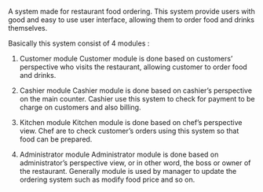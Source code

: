 A system made for restaurant food ordering. This system provide users with good and easy to use user interface, allowing them to order food and drinks themselves.

Basically this system consist of 4 modules :

1. Customer module
Customer module is done based on customers’ perspective who visits the restaurant, allowing customer to order food and drinks.

2. Cashier module
Cashier module is done based on cashier’s perspective on the main counter. Cashier use this system to check for payment to be charge on customers and also billing.

3. Kitchen module
Kitchen module is done based on chef’s perspective view. Chef are to check customer’s orders using this system so that food can be prepared.

4. Administrator module
Administrator module is done based on administrator’s perspective view, or in other word, the boss or owner of the restaurant. Generally module is used by manager to update the ordering system such as modify food price and so on.
